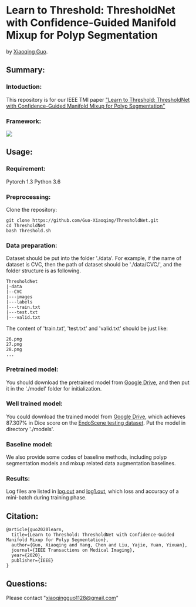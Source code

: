 # Learn to Threshold: ThresholdNet with Confidence-Guided Manifold Mixup for Polyp Segmentation

by [Xiaoqing Guo](https://guo-xiaoqing.github.io/).

## Summary:

### Intoduction:
This repository is for our IEEE TMI paper ["Learn to Threshold: ThresholdNet with Confidence-Guided Manifold Mixup for Polyp Segmentation"](https://ieeexplore.ieee.org/document/9305717)

### Framework:
![](https://github.com/Guo-Xiaoqing/ThresholdNet/raw/master/Figs/network.png)

## Usage:
### Requirement:
Pytorch 1.3
Python 3.6

### Preprocessing:
Clone the repository:
```
git clone https://github.com/Guo-Xiaoqing/ThresholdNet.git
cd ThresholdNet 
bash Threshold.sh
```

### Data preparation:
Dataset should be put into the folder './data'. For example, if the name of dataset is CVC, then the path of dataset should be './data/CVC/', and the folder structure is as following.
```
ThresholdNet
|-data
|--CVC
|---images
|---labels
|---train.txt
|---test.txt
|---valid.txt
```
The content of 'train.txt', 'test.txt' and 'valid.txt' should be just like:
```
26.png
27.png
28.png
...
```

### Pretrained model:
You should download the pretrained model from [Google Drive](https://drive.google.com/file/d/1yeZxwV6dYHQJmj2i5x9PnB6u-rqvlkCj/view?usp=sharing), and then put it in the './model' folder for initialization. 

### Well trained model:
You could download the trained model from [Google Drive](https://drive.google.com/file/d/1JURhma-F5c6SVBoBoGwFYh6QAaVzy_-W/view?usp=sharing), which achieves 87.307% in Dice score on the [EndoScene testing dataset](https://www.hindawi.com/journals/jhe/2017/4037190/). Put the model in directory './models'.

### Baseline model:
We also provide some codes of baseline methods, including polyp segmentation models and mixup related data augmentation baselines.

### Results:
Log files are listed in [log.out](https://github.com/Guo-Xiaoqing/ThresholdNet/raw/master/log.out) and [log1.out](https://github.com/Guo-Xiaoqing/ThresholdNet/raw/master/log1.out), which loss and accuracy of a mini-batch during training phase.

## Citation:
```
@article{guo2020learn,
  title={Learn to Threshold: ThresholdNet with Confidence-Guided Manifold Mixup for Polyp Segmentation},
  author={Guo, Xiaoqing and Yang, Chen and Liu, Yajie, Yuan, Yixuan},
  journal={IEEE Transactions on Medical Imaging},
  year={2020},
  publisher={IEEE}
}
```

## Questions:
Please contact "xiaoqingguo1128@gmail.com" 

